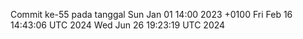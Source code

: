 Commit ke-55 pada tanggal Sun Jan 01 14:00 2023 +0100
Fri Feb 16 14:43:06 UTC 2024
Wed Jun 26 19:23:19 UTC 2024
